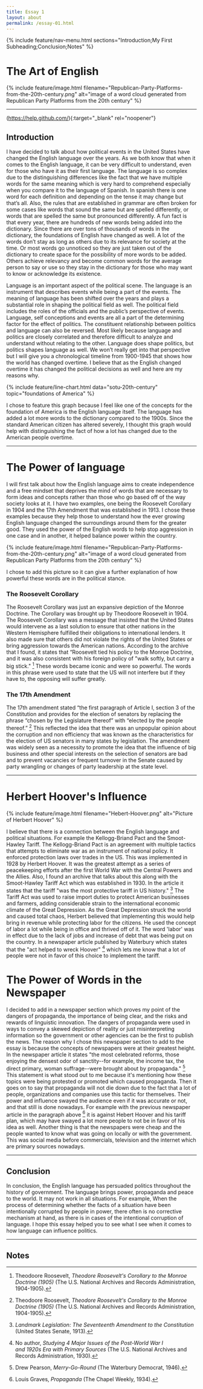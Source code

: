 ```yaml
---
title: Essay 1
layout: about
permalink: /essay-01.html
---
```


{% include feature/nav-menu.html sections="Introduction;My First Subheading;Conclusion;Notes" %}

# The Art of English

{% include feature/image.html filename="Republican-Party-Platforms-from-the-20th-century.png" alt="image of a word cloud generated from Republican Party Platforms from the 20th century" %}



---

(https://help.github.com/){:target="_blank" rel="noopener"}

## Introduction

I have decided to talk about how political events in the United States have changed the English language over the years. As we both know that when it comes to the English language, it can be very difficult to understand, even for those who have it as their first language. The language is so complex due to the distinguishing differences like the fact that we have multiple words for the same meaning which is very hard to comprehend especially when you compare it to the language of Spanish. In spanish there is one word for each definition and depending on the tense it may change but that’s all. Also, the rules that are established in grammar are often broken for some cases like words that sound the same but are spelled differently, or words that are spelled the same but pronounced differently. A fun fact is that every year, there are hundreds of new words being added into the dictionary. Since there are over tons of thousands of words in the dictionary, the foundations of English have changed as well. A lot of the words don’t stay as long as others due to its relevance for society at the time. Or most words go unnoticed so they are just taken out of the dictionary to create space for the possibility of more words to be added. Others achieve relevancy and become common words for the average person to say or use so they stay in the dictionary for those who may want to know or acknowledge its existence. 

Language is an important aspect of the political scene. The language is an instrument that describes events while being a part of the events. The meaning of language has been shifted over the years and plays a substantial role in shaping the political field as well. The political field includes the roles of the officials and the public’s perspective of events. Language, self conceptions and events are all a part of the determining factor for the effect of politics. The constituent relationship between politics and language can also be reversed. Most likely because language and politics are closely correlated and therefore difficult to analyze and understand without relating to the other. Language does shape politics, but politics shapes language as well. We won’t really get into that perspective but I will give you a chronological timeline from 1900-1945 that shows how the world has changed overtime. I believe that as the English changed overtime it has changed the political decisions as well and here are my reasons why.

{% include feature/line-chart.html data="sotu-20th-century" topic="foundations of America" %}

I chose to feature this graph because I feel like one of the concepts for the foundation of America is the English language itself. The language has added a lot more words to the dictionary compared to the 1900s. Since the standard American citizen has altered severely, I thought this graph would help with distinguishing the fact of how a lot has changed due to the American people overtime.

---

# The Power of language

I will first talk about how the English language aims to create independence and a free mindset that deprives the mind of words that are necessary to form ideas and concepts rather than those who go based off of the way society looks at it. I have two examples, one being the Roosevelt Corollary in 1904 and the 17th Amendment that was established in 1913. I chose these examples because they help those to understand how the ever growing English language changed the surroundings around them for the greater good. They used the power of the English words to help stop aggression in one case and in another, it helped balance power within the country.

{% include feature/image.html filename="Republican-Party-Platforms-from-the-20th-century.png" alt="image of a word cloud generated from Republican Party Platforms from the 20th century" %}

I chose to add this picture so it can give a further explanation of how powerful these words are in the political stance. 
### The Roosevelt Corollary

The Roosevelt Corollary was just an expansive depiction of the Monroe Doctrine. The Corollary was brought up by Theodoore Roosevelt in 1904. The Roosevelt Corollary was a message that insisted that the United States would intervene as a last solution to ensure that other nations in the Western Hemisphere fulfilled their obligations to international lenders. It also made sure that others did not violate the rights of the United States or bring aggression towards the American nations. According to the archive that I found, it states that “Roosevelt tied his policy to the Monroe Doctrine, and it was also consistent with his foreign policy of "walk softly, but carry a big stick." [^1] These words became iconic and were so powerful. The words in this phrase were used to state that the US will not interfere but if they have to, the opposing will suffer greatly.

### The 17th Amendment 

The 17th amendment stated “the first paragraph of Article I, section 3 of the Constitution and provides for the election of senators by replacing the phrase “chosen by the Legislature thereof” with “elected by the people thereof.” [^1] This reflected the idea that there was an unpopular opinion about the corruption and non efficiency that was known as the characteristics for the election of US senators in many states by legislation. The amendment was widely seen as a necessity to promote the idea that the influence of big business and other special interests on the selection of senators are bad and to prevent vacancies or frequent turnover in the Senate caused by party wrangling or changes of party leadership at the state level. 

---

# Herbert Hoover's Influence

{% include feature/image.html filename="Hebert-Hoover.png" alt="Picture of Herbert Hoover" %}

I believe that there is a connection between the English language and political situations. For example the Kellogg-Briand Pact and the Smoot-Hawley Tariff. The Kellogg-Briand Pact is an agreement with multiple tactics that attempts to eliminate war as an instrument of national policy. It enforced protection laws over trades in the US. This was implemented in 1928 by Herbert Hoover. It was the greatest attempt as a series of peacekeeping efforts after the first World War with the Central Powers and the Allies. Also, I found an archive that talks about this along with the Smoot-Hawley Tariff Act which was established in 1930. In the article it states that the tariff "was the most protective tariff in US history." [^2] The Tariff Act was used to raise import duties to protect American businesses and farmers, adding considerable strain to the international economic climate of the Great Depression. As the Great Depression struck the world and caused total chaos, Herbert believed that implementing this would help bring in revenue while protecting labor for the citizens. He used the concept of labor a lot while being in office and thrived off of it. The word 'labor' was in effect due to the lack of jobs and increase of debt that was being put on the country. In a newspaper article published by Waterbury which states that the "act helped to wreck Hoover" [^3] which lets me know that a lot of people were not in favor of this choice to implement the tariff.

# The Power of Words in the Newspaper 

I decided to add in a newspaper section which proves my point of the dangers of propaganda, the importance of being clear, and the risks and rewards of linguistic innovation. The dangers of propaganda were used in ways to convey a skewed depiction of reality or just misinterpreting information so the government or other agencies can be the first to publish the news. The reason why I chose this newspaper section to add to the essay is because the concepts of newspapers were at their greatest height. In the newspaper article it states "the most celebrated reforms, those enjoying the densest odor of sanctity--for example, the income tax, the direct primary, woman suffrage--were brought about by propaganda." [^4] This statement is what stood out to me because it's mentioning how these topics were being protested or promoted which caused propaganda. Then it goes on to say that propaganda will not die down due to the fact that a lot of people, organizations and companies use this tactic for themselves. Their power and influence swayed the audience even if it was accurate or not, and that still is done nowadays. For example with the previous newspaper article in the paragraph above [^5] it is against Hebert Hoover and his tariff plan, which may have swayed a lot more people to not be in favor of his idea as well. Another thing is that the newspapers were cheap and the people wanted to know what was going on locally or with the government. This was social media before commercials, television and the internet which are primary sources nowadays. 

---

## Conclusion

In conclusion, the English language has persuaded politics throughout the history of government. The language brings power, propaganda and peace to the world. It may not work in all situations. For example, When the process of determining whether the facts of a situation have been intentionally corrupted by people in power, there often is no corrective mechanism at hand, as there is in cases of the intentional corruption of language. I hope this essay helped you to see what I see when it comes to how language can influence politics.

----

## Notes

[^1]: Theodoore Roosevelt, *Theodore Roosevelt's Corollary to the Monroe Doctrine (1905)* (The U.S. National Archives and Records Administration, 1904-1905).

[^2]: *Landmark Legislation: The Seventeenth Amendment to the Constitution* (United States Senate, 1913).

[^3]: No author, *Studying	4	Major	Issues	of	the	Post-World	War	I	
and	1920s	Era	with	Primary	Sources* (The U.S. National Archives and Records Administration, 1930).

[^4]: Drew Pearson, *Merry-Go-Round* (The Waterbury Democrat, 1946).

[^5]: Louis Graves, *Propaganda* (The Chapel Weekly, 1934).


